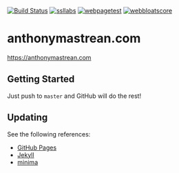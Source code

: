 [![Build Status](https://travis-ci.org/AnthonyMastrean/anthonymastrean.github.io.svg?branch=master)](https://travis-ci.org/AnthonyMastrean/anthonymastrean.github.io) [![ssllabs](https://img.shields.io/badge/ssl--report-A-brightgreen.svg)](https://www.ssllabs.com/ssltest/analyze.html?d=anthonymastrean.com) [![webpagetest](https://img.shields.io/badge/webpagetest-A%7CA%7CA%7CNA%7CF%7C+-yellow.svg)](http://www.webpagetest.org/result/181023_JV_56a7bdbf24188aefc30c8196f94b66ba/) [![webbloatscore](https://img.shields.io/badge/webbloatscore-0.138-brightgreen.svg)](http://www.webbloatscore.com?url=https://anthonymastrean.com/)

# anthonymastrean.com

https://anthonymastrean.com

## Getting Started

Just push to `master` and GitHub will do the rest!

## Updating

See the following references:

 * [GitHub Pages](https://pages.github.com/versions/)
 * [Jekyll](https://jekyllrb.com/docs/)
 * [minima](https://github.com/jekyll/minima)
